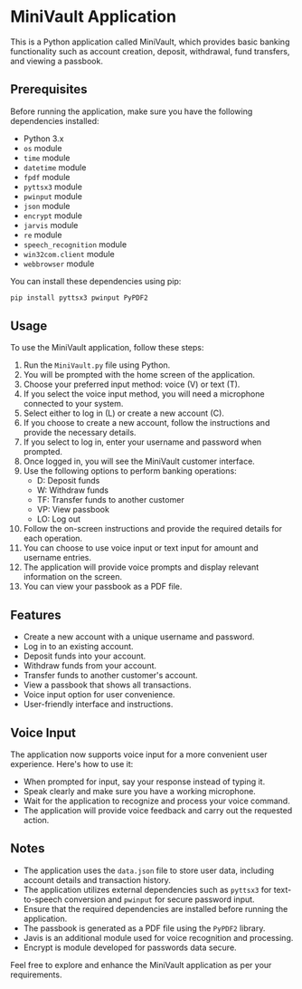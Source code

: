 # MiniVault Application

This is a Python application called MiniVault, which provides basic banking functionality such as account creation, deposit, withdrawal, fund transfers, and viewing a passbook.

## Prerequisites

Before running the application, make sure you have the following dependencies installed:

- Python 3.x
- `os` module
- `time` module
- `datetime` module
- `fpdf` module
- `pyttsx3` module
- `pwinput` module
- `json` module
- `encrypt` module
- `jarvis` module
- `re` module
- `speech_recognition` module
- `win32com.client` module
- `webbrowser` module


You can install these dependencies using pip:

```bash
pip install pyttsx3 pwinput PyPDF2
```

## Usage

To use the MiniVault application, follow these steps:

1. Run the `MiniVault.py` file using Python.
2. You will be prompted with the home screen of the application.
3. Choose your preferred input method: voice (V) or text (T).
4. If you select the voice input method, you will need a microphone connected to your system.
5. Select either to log in (L) or create a new account (C).
6. If you choose to create a new account, follow the instructions and provide the necessary details.
7. If you select to log in, enter your username and password when prompted.
8. Once logged in, you will see the MiniVault customer interface.
9. Use the following options to perform banking operations:
   - D: Deposit funds
   - W: Withdraw funds
   - TF: Transfer funds to another customer
   - VP: View passbook
   - LO: Log out
10. Follow the on-screen instructions and provide the required details for each operation.
11. You can choose to use voice input or text input for amount and username entries.
12. The application will provide voice prompts and display relevant information on the screen.
13. You can view your passbook as a PDF file.

## Features

- Create a new account with a unique username and password.
- Log in to an existing account.
- Deposit funds into your account.
- Withdraw funds from your account.
- Transfer funds to another customer's account.
- View a passbook that shows all transactions.
- Voice input option for user convenience.
- User-friendly interface and instructions.

## Voice Input
The application now supports voice input for a more convenient user experience. Here's how to use it:
- When prompted for input, say your response instead of typing it.
- Speak clearly and make sure you have a working microphone.
- Wait for the application to recognize and process your voice command.
- The application will provide voice feedback and carry out the requested action.


## Notes

- The application uses the `data.json` file to store user data, including account details and transaction history.
- The application utilizes external dependencies such as `pyttsx3` for text-to-speech conversion and `pwinput` for secure password input.
- Ensure that the required dependencies are installed before running the application.
- The passbook is generated as a PDF file using the `PyPDF2` library.
- Javis is an additional module used for voice recognition and processing.
- Encrypt is module developed for passwords data secure.



Feel free to explore and enhance the MiniVault application as per your requirements.
